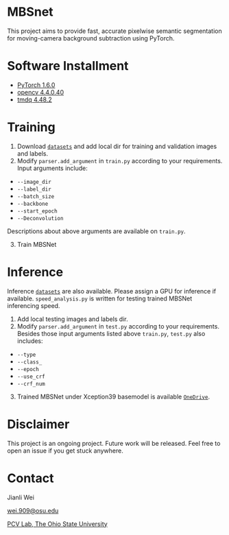 # MBSnet
This project aims to provide fast, accurate pixelwise semantic segmentation for moving-camera background subtraction using PyTorch.

# Software Installment
* [PyTorch 1.6.0](https://pytorch.org/)
* [opencv 4.4.0.40](https://pypi.org/project/opencv-python/)
* [tmdq 4.48.2](https://pypi.org/project/tqdm/)

# Training
1. Download [`datasets`](https://github.com/OSUPCVLab/Ford2020/tree/master/Moving-Camera%20Background%20Subtraction%20Network%20for%20Autonomous%20Driving/Dataset) and add local dir for training and validation images and labels.
2. Modify `parser.add_argument` in `train.py` according to your requirements. Input arguments include:
* `--image_dir`
* `--label_dir`
* `--batch_size`
* `--backbone`
* `--start_epoch`
* `--Deconvolution`

Descriptions about above arguments are available on `train.py`.

3. Train MBSNet

# Inference
Inference [`datasets`](https://github.com/OSUPCVLab/Ford2020/tree/master/Moving-Camera%20Background%20Subtraction%20Network%20for%20Autonomous%20Driving/Dataset) are also available. Please assign a GPU for inference if available. `speed_analysis.py` is written for testing trained MBSNet inferencing speed.
1. Add local testing images and labels dir.
2. Modify `parser.add_argument` in `test.py` according to your requirements. Besides those input arguments listed above `train.py`, `test.py` also includes:
* `--type`
* `--class_`
* `--epoch`
* `--use_crf`
* `--crf_num`

3. Trained MBSNet under Xception39 basemodel is available [`OneDrive`](https://buckeyemailosu-my.sharepoint.com/:f:/r/personal/wei_909_buckeyemail_osu_edu/Documents/Pre-trained%20Models?csf=1&web=1&e=kFdfGo).

# Disclaimer
This project is an ongoing project. Future work will be released. Feel free to open an issue if you get stuck anywhere.

# Contact
Jianli Wei

wei.909@osu.edu

[PCV Lab, The Ohio State University](https://pcvlab.engineering.osu.edu/)
